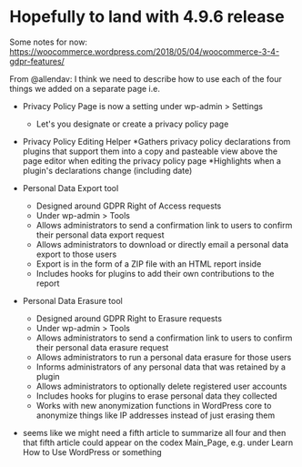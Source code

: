 # Hopefully to land with 4.9.6 release

Some notes for now:
https://woocommerce.wordpress.com/2018/05/04/woocommerce-3-4-gdpr-features/


From @allendav: I think we need to describe how to use each of the four things we added on a separate page i.e.
   
* Privacy Policy Page is now a setting under wp-admin > Settings
    * Let's you designate or create a privacy policy page
* Privacy Policy Editing Helper
    *Gathers privacy policy declarations from plugins that support them into a copy and pasteable view above the page editor when editing the privacy policy page
    *Highlights when a plugin's declarations change (including date)
* Personal Data Export tool
    * Designed around GDPR Right of Access requests
    * Under wp-admin > Tools
    * Allows administrators to send a confirmation link to users to confirm their personal data export request
    * Allows administrators to download or directly email a personal data export to those users
    * Export is in the form of a ZIP file with an HTML report inside
    * Includes hooks for plugins to add their own contributions to the report
* Personal Data Erasure tool
    * Designed around GDPR Right to Erasure requests
    * Under wp-admin > Tools
    * Allows administrators to send a confirmation link to users to confirm their personal data erasure request
    * Allows administrators to run a personal data erasure for those users
    * Informs administrators of any personal data that was retained by a plugin
    * Allows administrators to optionally delete registered user accounts
    * Includes hooks for plugins to erase personal data they collected
    * Works with new anonymization functions in WordPress core to anonymize things like IP addresses instead of just erasing them        
        
* seems like we might need a fifth article to summarize all four and then that fifth article could appear on the codex Main_Page, e.g. under Learn How to Use WordPress or something
